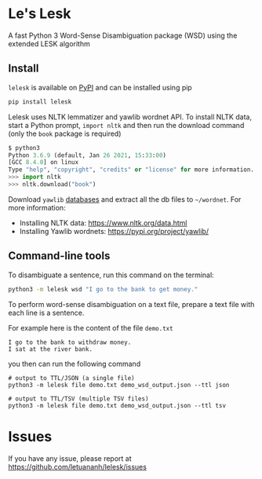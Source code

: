 # Le's Lesk

A fast Python 3 Word-Sense Disambiguation package (WSD) using the extended LESK algorithm

## Install

`lelesk` is available on [PyPI](https://pypi.org/project/lelesk/) and can be installed using pip

```bash
pip install lelesk
```

Lelesk uses NLTK lemmatizer and yawlib wordnet API.
To install NLTK data, start a Python prompt, `import nltk` and then run the download command (only the `book` package is required)

```python
$ python3
Python 3.6.9 (default, Jan 26 2021, 15:33:00) 
[GCC 8.4.0] on linux
Type "help", "copyright", "credits" or "license" for more information.
>>> import nltk
>>> nltk.download("book")
```

Download `yawlib` [databases](https://osf.io/9udjk/) and extract all the db files to `~/wordnet`.
For more information:

- Installing NLTK data: https://www.nltk.org/data.html
- Installing Yawlib wordnets: https://pypi.org/project/yawlib/

## Command-line tools

To disambiguate a sentence, run this command on the terminal:

```bash
python3 -m lelesk wsd "I go to the bank to get money."
```

To perform word-sense disambiguation on a text file, prepare a text file with each line is a sentence. 

For example here is the content of the file `demo.txt`

```
I go to the bank to withdraw money.
I sat at the river bank.
```

you then can run the following command

```
# output to TTL/JSON (a single file)
python3 -m lelesk file demo.txt demo_wsd_output.json --ttl json

# output to TTL/TSV (multiple TSV files)
python3 -m lelesk file demo.txt demo_wsd_output.json --ttl tsv
```

# Issues

If you have any issue, please report at https://github.com/letuananh/lelesk/issues
